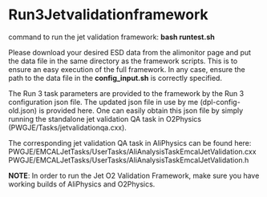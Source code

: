 # Run3Jetvalidationframework

command to run the jet validation framework: **bash runtest.sh**

Please download your desired ESD data from the alimonitor page and put the data file in the same directory as the framework scripts. This is to ensure an easy execution of the full framework.
In any case, ensure the path to the data file in the **config_input.sh** is correctly specified.

The Run 3 task parameters are provided to the framework by the  Run 3 configuration json file. The updated json file in use by me (dpl-config-old.json) is provided here. 
One can easily obtain this json file by simply running the standalone jet validation QA task in O2Physics (PWGJE/Tasks/jetvalidationqa.cxx).


The corresponding jet validation QA task in AliPhysics can be found here: 
PWGJE/EMCALJetTasks/UserTasks/AliAnalysisTaskEmcalJetValidation.cxx
PWGJE/EMCALJetTasks/UserTasks/AliAnalysisTaskEmcalJetValidation.h

**NOTE**: In order to run the Jet O2 Validation Framework, make sure you have working builds of AliPhysics and O2Physics. 
